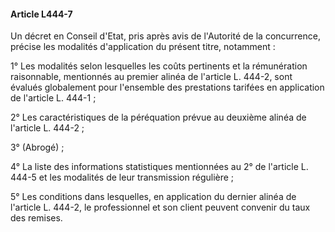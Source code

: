 #### Article L444-7

Un décret en Conseil d'Etat, pris après avis de l'Autorité de la concurrence, précise les modalités d'application du présent titre, notamment :

1° Les modalités selon lesquelles les coûts pertinents et la rémunération raisonnable, mentionnés au premier alinéa de l'article L. 444-2, sont évalués globalement pour l'ensemble des prestations tarifées en application de l'article L. 444-1 ;

2° Les caractéristiques de la péréquation prévue au deuxième alinéa de l'article L. 444-2 ;

3° (Abrogé) ;

4° La liste des informations statistiques mentionnées au 2° de l'article L. 444-5 et les modalités de leur transmission régulière ;

5° Les conditions dans lesquelles, en application du dernier alinéa de l'article L. 444-2, le professionnel et son client peuvent convenir du taux des remises.

